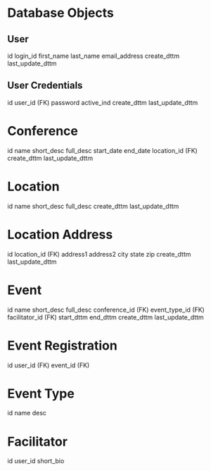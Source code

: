 # Database Objects

## User
id
login_id 
first_name
last_name
email_address
create_dttm
last_update_dttm

## User Credentials
id
user_id (FK)
password
active_ind
create_dttm
last_update_dttm

# Conference
id
name
short_desc
full_desc
start_date
end_date
location_id (FK)
create_dttm
last_update_dttm

# Location
id
name
short_desc
full_desc
create_dttm
last_update_dttm

# Location Address
id
location_id (FK)
address1
address2
city
state
zip
create_dttm
last_update_dttm

# Event
id
name
short_desc
full_desc
conference_id (FK)
event_type_id (FK)
facilitator_id (FK)
start_dttm
end_dttm
create_dttm
last_update_dttm

# Event Registration
id
user_id (FK)
event_id (FK)

# Event Type
id
name
desc

# Facilitator
id
user_id
short_bio
